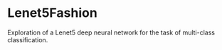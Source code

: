 # Lenet5Fashion
Exploration of a Lenet5 deep neural network for the task of multi-class classification.
